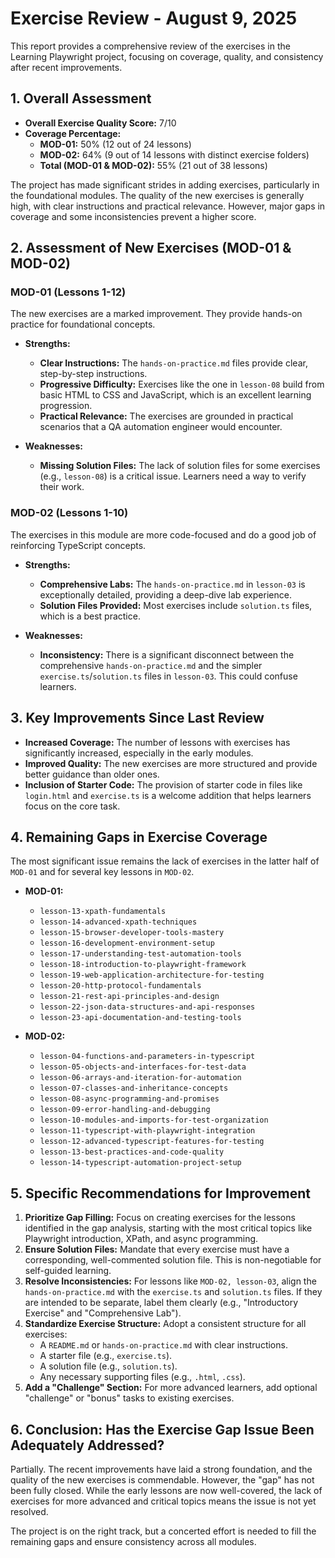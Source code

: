 # Exercise Review - August 9, 2025

This report provides a comprehensive review of the exercises in the Learning Playwright project, focusing on coverage, quality, and consistency after recent improvements.

## 1. Overall Assessment

*   **Overall Exercise Quality Score:** 7/10
*   **Coverage Percentage:**
    *   **MOD-01:** 50% (12 out of 24 lessons)
    *   **MOD-02:** 64% (9 out of 14 lessons with distinct exercise folders)
    *   **Total (MOD-01 & MOD-02):** 55% (21 out of 38 lessons)

The project has made significant strides in adding exercises, particularly in the foundational modules. The quality of the new exercises is generally high, with clear instructions and practical relevance. However, major gaps in coverage and some inconsistencies prevent a higher score.

## 2. Assessment of New Exercises (MOD-01 & MOD-02)

### MOD-01 (Lessons 1-12)

The new exercises are a marked improvement. They provide hands-on practice for foundational concepts.

*   **Strengths:**
    *   **Clear Instructions:** The `hands-on-practice.md` files provide clear, step-by-step instructions.
    *   **Progressive Difficulty:** Exercises like the one in `lesson-08` build from basic HTML to CSS and JavaScript, which is an excellent learning progression.
    *   **Practical Relevance:** The exercises are grounded in practical scenarios that a QA automation engineer would encounter.

*   **Weaknesses:**
    *   **Missing Solution Files:** The lack of solution files for some exercises (e.g., `lesson-08`) is a critical issue. Learners need a way to verify their work.

### MOD-02 (Lessons 1-10)

The exercises in this module are more code-focused and do a good job of reinforcing TypeScript concepts.

*   **Strengths:**
    *   **Comprehensive Labs:** The `hands-on-practice.md` in `lesson-03` is exceptionally detailed, providing a deep-dive lab experience.
    *   **Solution Files Provided:** Most exercises include `solution.ts` files, which is a best practice.

*   **Weaknesses:**
    *   **Inconsistency:** There is a significant disconnect between the comprehensive `hands-on-practice.md` and the simpler `exercise.ts`/`solution.ts` files in `lesson-03`. This could confuse learners.

## 3. Key Improvements Since Last Review

*   **Increased Coverage:** The number of lessons with exercises has significantly increased, especially in the early modules.
*   **Improved Quality:** The new exercises are more structured and provide better guidance than older ones.
*   **Inclusion of Starter Code:** The provision of starter code in files like `login.html` and `exercise.ts` is a welcome addition that helps learners focus on the core task.

## 4. Remaining Gaps in Exercise Coverage

The most significant issue remains the lack of exercises in the latter half of `MOD-01` and for several key lessons in `MOD-02`.

*   **MOD-01:**
    *   `lesson-13-xpath-fundamentals`
    *   `lesson-14-advanced-xpath-techniques`
    *   `lesson-15-browser-developer-tools-mastery`
    *   `lesson-16-development-environment-setup`
    *   `lesson-17-understanding-test-automation-tools`
    *   `lesson-18-introduction-to-playwright-framework`
    *   `lesson-19-web-application-architecture-for-testing`
    *   `lesson-20-http-protocol-fundamentals`
    *   `lesson-21-rest-api-principles-and-design`
    *   `lesson-22-json-data-structures-and-api-responses`
    *   `lesson-23-api-documentation-and-testing-tools`

*   **MOD-02:**
    *   `lesson-04-functions-and-parameters-in-typescript`
    *   `lesson-05-objects-and-interfaces-for-test-data`
    *   `lesson-06-arrays-and-iteration-for-automation`
    *   `lesson-07-classes-and-inheritance-concepts`
    *   `lesson-08-async-programming-and-promises`
    *   `lesson-09-error-handling-and-debugging`
    *   `lesson-10-modules-and-imports-for-test-organization`
    *   `lesson-11-typescript-with-playwright-integration`
    *   `lesson-12-advanced-typescript-features-for-testing`
    *   `lesson-13-best-practices-and-code-quality`
    *   `lesson-14-typescript-automation-project-setup`

## 5. Specific Recommendations for Improvement

1.  **Prioritize Gap Filling:** Focus on creating exercises for the lessons identified in the gap analysis, starting with the most critical topics like Playwright introduction, XPath, and async programming.
2.  **Ensure Solution Files:** Mandate that every exercise must have a corresponding, well-commented solution file. This is non-negotiable for self-guided learning.
3.  **Resolve Inconsistencies:** For lessons like `MOD-02, lesson-03`, align the `hands-on-practice.md` with the `exercise.ts` and `solution.ts` files. If they are intended to be separate, label them clearly (e.g., "Introductory Exercise" and "Comprehensive Lab").
4.  **Standardize Exercise Structure:** Adopt a consistent structure for all exercises:
    *   A `README.md` or `hands-on-practice.md` with clear instructions.
    *   A starter file (e.g., `exercise.ts`).
    *   A solution file (e.g., `solution.ts`).
    *   Any necessary supporting files (e.g., `.html`, `.css`).
5.  **Add a "Challenge" Section:** For more advanced learners, add optional "challenge" or "bonus" tasks to existing exercises.

## 6. Conclusion: Has the Exercise Gap Issue Been Adequately Addressed?

Partially. The recent improvements have laid a strong foundation, and the quality of the new exercises is commendable. However, the "gap" has not been fully closed. While the early lessons are now well-covered, the lack of exercises for more advanced and critical topics means the issue is not yet resolved.

The project is on the right track, but a concerted effort is needed to fill the remaining gaps and ensure consistency across all modules.